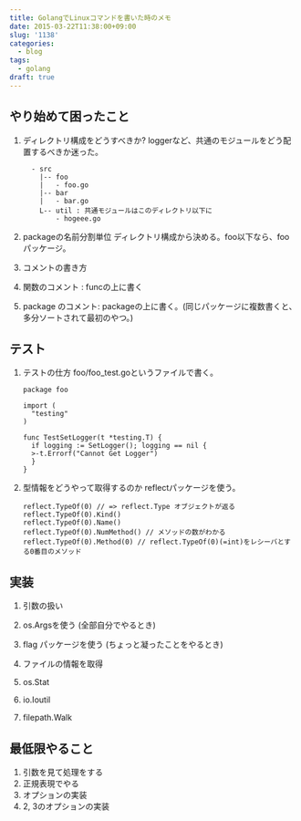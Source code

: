 ```yaml
---
title: GolangでLinuxコマンドを書いた時のメモ
date: 2015-03-22T11:38:00+09:00
slug: '1138'
categories:
  - blog
tags:
  - golang
draft: true
---
```



## やり始めて困ったこと
1. ディレクトリ構成をどうすべきか?
  loggerなど、共通のモジュールをどう配置するべきか迷った。

      ```
        - src
          |-- foo
          |   - foo.go
          |-- bar
          |   - bar.go
          L-- util : 共通モジュールはこのディレクトリ以下に
              - hogeee.go
      ```

2. packageの名前分割単位
  ディレクトリ構成から決める。foo以下なら、fooパッケージ。

3. コメントの書き方
  1. 関数のコメント : funcの上に書く
  2. package のコメント: packageの上に書く。(同じパッケージに複数書くと、多分ソートされて最初のやつ。)

## テスト
1. テストの仕方
  foo/foo\_test.goというファイルで書く。

      ```
      package foo

      import (
        "testing"
      )

      func TestSetLogger(t *testing.T) {
        if logging := SetLogger(); logging == nil {
        >-t.Errorf("Cannot Get Logger")
        }
      }
      ```

1. 型情報をどうやって取得するのか
  reflectパッケージを使う。

      ```
      reflect.TypeOf(0) // => reflect.Type オブジェクトが返る
      reflect.TypeOf(0).Kind()
      reflect.TypeOf(0).Name()
      reflect.TypeOf(0).NumMethod() // メソッドの数がわかる
      reflect.TypeOf(0).Method(0) // reflect.TypeOf(0)(=int)をレシーバとする0番目のメソッド
      ```

## 実装
1. 引数の扱い

  1. os.Argsを使う (全部自分でやるとき)
  2. flag パッケージを使う (ちょっと凝ったことをやるとき)

2. ファイルの情報を取得
    
  1. os.Stat
  2. io.Ioutil
  3. filepath.Walk


## 最低限やること
1. 引数を見て処理をする
2. 正規表現でやる
3. オプションの実装
4. 2, 3のオプションの実装


